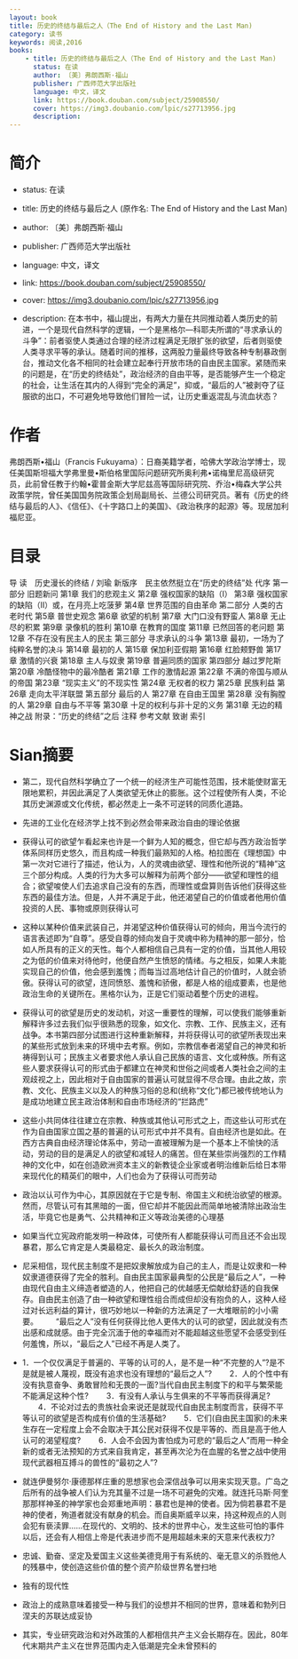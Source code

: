```yaml
---
layout: book
title: 历史的终结与最后之人（The End of History and the Last Man)
category: 读书
keywords: 阅读,2016
books: 
    - title: 历史的终结与最后之人（The End of History and the Last Man)
      status: 在读
      author: 〔美〕弗朗西斯·福山
      publisher: 广西师范大学出版社
      language: 中文，译文
      link: https://book.douban.com/subject/25908550/        
      cover: https://img3.doubanio.com/lpic/s27713956.jpg
      description: 
---
```


# 简介
- status: 在读
- title: 历史的终结与最后之人 (原作名: The End of History and the Last Man)
- author: 〔美〕弗朗西斯·福山
- publisher: 广西师范大学出版社
- language: 中文，译文
- link: 
https://book.douban.com/subject/25908550/

- cover: 
https://img3.doubanio.com/lpic/s27713956.jpg

- description: 
在本书中，福山提出，有两大力量在共同推动着人类历史的前进，一个是现代自然科学的逻辑，一个是黑格尔—科耶夫所谓的“寻求承认的斗争”：前者驱使人类通过合理的经济过程满足无限扩张的欲望，后者则驱使人类寻求平等的承认。随着时间的推移，这两股力量最终导致各种专制暴政倒台，推动文化各不相同的社会建立起奉行开放市场的自由民主国家。紧随而来的问题是，在“历史的终结处”，政治经济的自由平等，是否能够产生一个稳定的社会，让生活在其内的人得到“完全的满足”，抑或，“最后的人”被剥夺了征服欲的出口，不可避免地导致他们冒险一试，让历史重返混乱与流血状态？

# 作者
弗朗西斯•福山（Francis Fukuyama）：日裔美籍学者，哈佛大学政治学博士，现任美国斯坦福大学弗里曼•斯伯格里国际问题研究所奥利弗•诺梅里尼高级研究员，此前曾任教于约翰•霍普金斯大学尼兹高等国际研究院、乔治•梅森大学公共政策学院，曾任美国国务院政策企划局副局长、兰德公司研究员。著有《历史的终结与最后的人》、《信任》、《十字路口上的美国》、《政治秩序的起源》等。现居加利福尼亚。

# 目录
导 读　历史漫长的终结 / 刘瑜
新版序　民主依然挺立在“历史的终结”处
代序
第一部分 旧题新问
第1章 我们的悲观主义
第2章 强权国家的缺陷（I）
第3章 强权国家的缺陷（II）或，在月亮上吃菠萝
第4章 世界范围的自由革命
第二部分 人类的古老时代
第5章 普世史观念
第6章 欲望的机制
第7章 大门口没有野蛮人
第8章 无止尽的积累
第9章 录像机的胜利
第10章 在教育的国度
第11章 已然回答的老问题
第12章 不存在没有民主人的民主
第三部分 寻求承认的斗争
第13章 最初，一场为了纯粹名誉的决斗
第14章 最初的人
第15章 保加利亚假期
第16章 红脸颊野兽
第17章 激情的兴衰
第18章 主人与奴隶
第19章 普遍同质的国家
第四部分 越过罗陀斯
第20章 冷酷怪物中的最冷酷者
第21章 工作的激情起源
第22章 不满的帝国与顺从的帝国
第23章 “现实主义”的不现实性
第24章 无权者的权力
第25章 民族利益
第26章 走向太平洋联盟
第五部分 最后的人
第27章 在自由王国里
第28章 没有胸膛的人
第29章 自由与不平等
第30章 十足的权利与非十足的义务
第31章 无边的精神之战
附录：“历史的终结”之后
注释
参考文献
致谢
索引

# Sian摘要

- 第二，现代自然科学确立了一个统一的经济生产可能性范围，技术能使财富无限地累积，并因此满足了人类欲望无休止的膨胀。这个过程使所有人类，不论其历史渊源或文化传统，都必然走上一条不可逆转的同质化道路。

- 先进的工业化在经济学上找不到必然会带来政治自由的理论依据

- 获得认可的欲望乍看起来也许是一个鲜为人知的概念，但它却与西方政治哲学体系同样历史悠久，而且构成一种我们最熟知的人格。柏拉图在《理想国》中第一次对它进行了描述，他认为，人的灵魂由欲望、理性和他所说的“精神”这三个部分构成。人类的行为大多可以解释为前两个部分——欲望和理性的组合；欲望唆使人们去追求自己没有的东西，而理性或盘算则告诉他们获得这些东西的最佳方法。但是，人并不满足于此，他还渴望自己的价值或者他用价值投资的人民、事物或原则获得认可

- 这种以某种价值来武装自己，并渴望这种价值获得认可的倾向，用当今流行的语言表述即为“自尊”。感受自尊的倾向发自于灵魂中称为精神的那一部分，恰如人所具有的正义的天性。每个人都相信自己具有一定的价值，当其他人用较之为低的价值来对待他时，他便自然产生愤怒的情绪。与之相反，如果人未能实现自己的价值，他会感到羞愧；而每当过高地估计自己的价值时，人就会骄傲。获得认可的欲望，连同愤怒、羞愧和骄傲，都是人格的组成要素，也是他政治生命的关键所在。黑格尔认为，正是它们驱动着整个历史的进程。

- 获得认可的欲望是历史的发动机，对这一重要性的理解，可以使我们能够重新解释许多过去我们似乎很熟悉的现象，如文化、宗教、工作、民族主义，还有战争。本书第四部分试图进行这种重新解释，并将获得认可的欲望所表现出来的某些形式放到未来的环境中去考察。例如，宗教信奉者渴望自己的神灵和祈祷得到认可；民族主义者要求他人承认自己民族的语言、文化或种族。所有这些人要求获得认可的形式由于都建立在神灵和世俗之间或者人类社会之间的主观歧视之上，因此相对于自由国家的普遍认可就显得不尽合理。由此之故，宗教、文化、民族主义以及人的种族习俗的总和(统称“文化”)都已被传统地认为是成功地建立民主政治体制和自由市场经济的“拦路虎”

- 这些小共同体往往建立在宗教、种族或其他认可形式之上，而这些认可形式在作为自由国家立国之基的普遍的认可形式中并不具有。自由经济也是如此。在西方古典自由经济理论体系中，劳动一直被理解为是一个基本上不愉快的活动，劳动的目的是满足人的欲望和减轻人的痛苦。但在某些崇尚强烈的工作精神的文化中，如在创造欧洲资本主义的新教徒企业家或者明治维新后给日本带来现代化的精英们的眼中，人们也会为了获得认可而劳动

- 政治以认可作为中心，其原因就在于它是专制、帝国主义和统治欲望的根源。然而，尽管认可有其黑暗的一面，但它却并不能因此而简单地被清除出政治生活，毕竟它也是勇气、公共精神和正义等政治美德的心理基

- 如果当代立宪政府能发明一种政体，可使所有人都能获得认可而且还不会出现暴君，那么它肯定是人类最稳定、最长久的政治制度。

- 尼采相信，现代民主制度不是把奴隶解放成为自己的主人，而是让奴隶和一种奴隶道德获得了完全的胜利。自由民主国家最典型的公民是“最后之人”，一种由现代自由主义缔造者塑造的人，他把自己的优越感无偿献给舒适的自我保存。自由民主创造了由一种欲望和理性组合而成但却没有抱负的人，这种人经过对长远利益的算计，很巧妙地以一种新的方法满足了一大堆眼前的小小需要。 　　“最后之人”没有任何获得比他人更伟大的认可的欲望，因此就没有杰出感和成就感。由于完全沉湎于他的幸福而对不能超越这些愿望不会感受到任何羞愧，所以，“最后之人”已经不再是人类了。

- 1．一个仅仅满足于普遍的、平等的认可的人，是不是一种“不完整的人”?是不是就是被人蔑视，既没有追求也没有理想的“最后之人”? 　　2．人的个性中有没有执意奋争、勇敢冒险和无畏的一面?当代自由民主制度下的和平与繁荣能不能满足这种个性? 　　3．有没有人承认与生俱来的不平等而获得满足? 　　4．不论对过去的贵族社会来说还是就现代自由民主制度而言，获得不平等认可的欲望是否构成有价值的生活基础? 　　5．它们(自由民主国家)的未来生存在一定程度上会不会取决于其公民对获得不仅是平等的、而且是高于他人认可的渴望程度? 　　6．人会不会因为害怕成为可悲的“最后之人”而用一种全新的或者无法预知的方式来自我肯定，甚至再次沦为在血腥的名誉之战中使用现代武器相互搏斗的兽性的“最初之人”?

- 就连伊曼努尔·康德那样庄重的思想家也会深信战争可以用来实现天意。广岛之后所有的战争被人们认为充其量不过是一场不可避免的灾难。就连托马斯·阿奎那那样神圣的神学家也会郑重地声明：暴君也是神的使者。因为倘若暴君不是神的使者，殉道者就没有献身的机会。而自奥斯威辛以来，持这种观点的人则会犯有亵渎罪……在现代的、文明的、技术的世界中心，发生这些可怕的事件以后，还会有人相信上帝是代表进步而不是用超越未来的天意来代表权力?

- 忠诚、勤奋、坚定及爱国主义这些美德竞用于有系统的、毫无意义的杀戮他人的残暴中，使创造这些价值的整个资产阶级世界名誉扫地

- 独有的现代性

- 政治上的成熟意味着接受一种与我们的设想并不相同的世界，意味着和勃列日涅夫的苏联达成妥协

- 其实，专业研究政治和对外政策的人都相信共产主义会长期存在。因此，80年代末期共产主义在世界范围内走入低潮是完全未曾预料的
